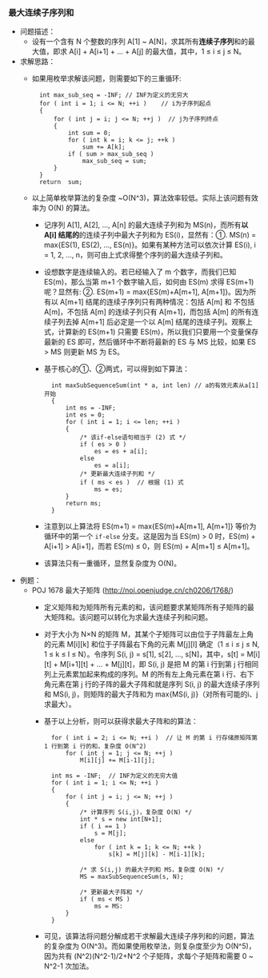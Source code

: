### 最大连续子序列和
* 问题描述：
	* 设有一个含有 N 个整数的序列 A[1] ~ A[N]，求其所有**连续子序列**和的最大值，即求 A[i] + A[i+1] + ... + A[j] 的最大值，其中，1 ≤ i ≤ j ≤ N。
* 求解思路：
	* 如果用枚举求解该问题，则需要如下的三重循环:
	 
			int max_sub_seq = -INF; // INF为定义的无穷大
			for ( int i = 1; i <= N; ++i )    // i为子序列起点
			{
				for ( int j = i; j <= N; ++j )  // j为子序列终点
				{
					int sum = 0;
					for ( int k = i; k <= j; ++k )
						sum += A[k];
					if ( sum > max_sub_seq )
						max_sub_seq = sum;
				}
			}
			return  sum;

	* 以上简单枚举算法的复杂度 ~O(N^3)，算法效率较低。实际上该问题有效率为 O(N) 的算法。
		* 记序列 A[1], A[2], ..., A[n] 的最大连续子列和为 MS(n)，而所有**以 A[i] 结尾的**的连续子列中最大子列和为 ES(i)，显然有：①. MS(n) = max{ES(1), ES(2), ..., ES(n)}。如果有某种方法可以依次计算 ES(i), i = 1, 2, ..., n，则可由上式求得整个序列的最大连续子列和。
		* 设想数字是连续输入的。若已经输入了 m 个数字，而我们已知 ES(m)，那么当第 m+1 个数字输入后，如何由 ES(m) 求得 ES(m+1) 呢？显然有: ②. ES(m+1) = max{ES(m)+A[m+1], A[m+1]}。因为所有以 A[m+1] 结尾的连续子序列只有两种情况：包括 A[m] 和 不包括 A[m]，不包括 A[m] 的连续子列只有 A[m+1]，而包括 A[m] 的所有连续子列去掉 A[m+1] 后必定是一个以 A[m] 结尾的连续子列。观察上式，计算新的 ES(m+1) 只需要 ES(m)，所以我们只要用一个变量保存最新的 ES 即可，然后循环中不断将最新的 ES 与 MS 比较，如果 ES > MS 则更新 MS 为 ES。
		* 基于核心的①、②两式，可以得到如下算法：
		
				int maxSubSequenceSum(int * a, int len)	// a的有效元素从a[1]开始
				{
					int ms = -INF;
					int es = 0;
					for ( int i = 1; i <= len; ++i )
					{
						/* 该if-else语句相当于 (2) 式 */	
						if ( es > 0 )
							es = es + a[i];
						else
							es = a[i];
						/* 更新最大连续子列和 */
						if ( ms < es )	// 根据 (1) 式
							ms = es;
					}
					return ms;
				}
				
		* 注意到以上算法将 ES(m+1) = max{ES(m)+A[m+1], A[m+1]} 等价为循环中的第一个 `if-else` 分支。这是因为当 ES(m) > 0 时，ES(m) + A[i+1] > A[i+1]，而若 ES(m) ≤ 0，则 ES(m) + A[m+1] ≤ A[m+1]。
		* 该算法只有一重循环，显然复杂度为 O(N)。
* 例题：
	* POJ 1678 最大子矩阵 (http://noi.openjudge.cn/ch0206/1768/)
		* 定义矩阵和为矩阵所有元素的和，该问题要求某矩阵所有子矩阵的最大矩阵和。该问题可以转化为求最大连续子列和问题。
		* 对于大小为 N×N 的矩阵 M，其某个子矩阵可以由位于子阵最左上角的元素 M[i][k] 和位于子阵最右下角的元素 M[j][l] 确定（1 ≤ i ≤ j ≤ N, 1 ≤ k ≤ l ≤ N）。令序列 S(i, j) = s[1], s[2], ..., s[N]，其中，s[t] = M[i][t] + M[i+1][t] + ... + M[j][t]，即 S(i, j) 是把 M 的第 i 行到第 j 行相同列上元素累加起来构成的序列。M 的所有左上角元素在第 i 行、右下角元素在第 j 行的子阵的最大子阵和就是序列 S(i, j) 的最大连续子序列和 MS(i, j)，则矩阵的最大子阵和为 max{MS(i, j)}（对所有可能的i、j求最大）。
		* 基于以上分析，则可以获得求最大子阵和的算法：
		
				for ( int i = 2; i <= N; ++i )	// 让 M 的第 i 行存储原矩阵第 1 行到第 i 行的和，复杂度 O(N^2)
					for ( int j = 1; j <= N; ++j )
						M[i][j] += M[i-1][j];
				
				int ms = -INF;	// INF为定义的无穷大值
				for ( int i = 1; i <= N; ++i )
				{		
					for ( int j = i; j <= N; ++j )
					{
						/* 计算序列 S(i,j)，复杂度 O(N) */
						int * s = new int[N+1];
						if ( i == 1 )
							s = M[j];
						else
							for ( int k = 1; k <= N; ++k )	
								s[k] = M[j][k] - M[i-1][k];
						
						/* 求 S(i,j) 的最大子列和 MS，复杂度 O(N) */
						MS = maxSubSequenceSum(s, N);	
						
						/* 更新最大子阵和 */
						if ( ms < MS )
							ms = MS:
					}
				}
				
		* 可见，该算法将问题分解成若干求解最大连续子序列和的问题，算法的复杂度为 O(N^3)。而如果使用枚举法，则复杂度至少为 O(N^5)，因为共有 (N^2)(N^2-1)/2+N^2 个子矩阵，求每个子矩阵和需要 0 ~ N^2-1 次加法。
